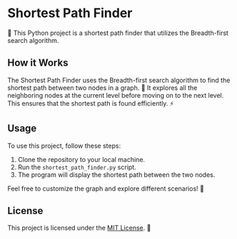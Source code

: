 # Shortest Path Finder

🚀 This Python project is a shortest path finder that utilizes the Breadth-first search algorithm.

## How it Works

The Shortest Path Finder uses the Breadth-first search algorithm to find the shortest path between two nodes in a graph. 🧭 It explores all the neighboring nodes at the current level before moving on to the next level. This ensures that the shortest path is found efficiently. ⚡️

## Usage

To use this project, follow these steps:

1. Clone the repository to your local machine.
2. Run the `shortest_path_finder.py` script.
3. The program will display the shortest path between the two nodes.

Feel free to customize the graph and explore different scenarios! 🎯

## License

This project is licensed under the [MIT License](LICENSE). 📝
